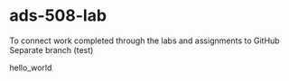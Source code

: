# ads-508-lab
To connect work completed through the labs and assignments to GitHub
Separate branch (test)

hello_world